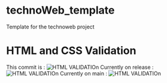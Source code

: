 # technoWeb_template
Template for the technoweb project

# HTML and CSS Validation 
This commit is : ![HTML VALIDATIOn](../../actions/workflows/validateHTML.yml/badge.svg)
Currently on release : ![HTML VALIDATIOn](../../actions/workflows/validateHTML.yml/badge.svg?branch=release)
Currently on main : ![HTML VALIDATIOn](../../actions/workflows/validateHTML.yml/badge.svg?branch=main)
